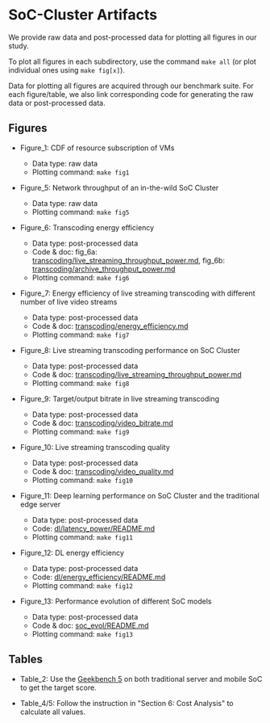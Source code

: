 # SoC-Cluster Artifacts

We provide raw data and post-processed data for plotting all figures in our study.

To plot all figures in each subdirectory, use the command `make all` (or plot individual ones using `make fig[x]`).

Data for plotting all figures are acquired through our benchmark suite.
For each figure/table, we also link corresponding code for generating the raw data or post-processed data.

## Figures

- Figure_1: CDF of resource subscription of VMs
    - Data type: raw data
    - Plotting command: `make fig1`

- Figure_5: Network throughput of an in-the-wild SoC Cluster
    - Data type: raw data
    - Plotting command: `make fig5`

- Figure_6: Transcoding energy efficiency
    - Data type: post-processed data
    - Code & doc: fig_6a: [transcoding/live_streaming_throughput_power.md](../transcoding/live_streaming_throughput_power.md), fig_6b: [transcoding/archive_throughput_power.md](../transcoding/archive_throughput_power.md)
    - Plotting command: `make fig6`

- Figure_7: Energy efficiency of live streaming transcoding with different number of live video streams
    - Data type: post-processed data
    - Code & doc: [transcoding/energy_efficiency.md](../transcoding/energy_efficiency.md)
    - Plotting command: `make fig7`

- Figure_8: Live streaming transcoding performance on SoC Cluster
    - Data type: post-processed data
    - Code & doc: [transcoding/live_streaming_throughput_power.md](../transcoding/live_streaming_throughput_power.md)
    - Plotting command: `make fig8`

- Figure_9: Target/output bitrate in live streaming transcoding
    - Data type: post-processed data
    - Code & doc: [transcoding/video_bitrate.md](../transcoding/video_bitrate.md)
    - Plotting command: `make fig9`

- Figure_10: Live streaming transcoding quality
    - Data type: post-processed data
    - Code & doc: [transcoding/video_quality.md](../transcoding/video_quality.md)
    - Plotting command: `make fig10`

- Figure_11: Deep learning performance on SoC Cluster and the traditional edge server
    - Data type: post-processed data
    - Code: [dl/latency_power/README.md](../dl/latency_power/README.md)
    - Plotting command: `make fig11`

- Figure_12: DL energy efficiency
    - Data type: post-processed data
    - Code: [dl/energy_efficiency/README.md](../dl/energy_efficiency/README.md)
    - Plotting command: `make fig12`

- Figure_13: Performance evolution of different SoC models
    - Data type: post-processed data
    - Code & doc: [soc_evol/README.md](../soc_evol/README.md)
    - Plotting command: `make fig13`

## Tables

- Table_2: Use the [Geekbench 5](https://www.geekbench.com/) on both traditional server and mobile SoC to get the target score.

- Table_4/5: Follow the instruction in "Section 6: Cost Analysis" to calculate all values.